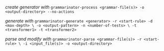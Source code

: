 
*create generator with*
`grammarinator-process <grammar-file(s)> -o <output-directory> --no-actions`

*generate with*
`grammarinator-generate <generator> -r <start-rule> -d <max-depth> \
  -o <output-pattern> -n <number-of-tests> \
  -t <transformer1> -t <transformer2>`

*parse and modify with*
`grammarinator-parse <grammar-file(s)> -r <start-rule> \
  -i <input_file(s)> -o <output-directory>`


